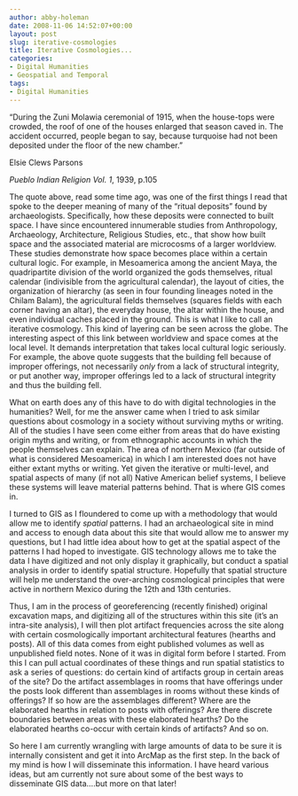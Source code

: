```yaml
---
author: abby-holeman
date: 2008-11-06 14:52:07+00:00
layout: post
slug: iterative-cosmologies
title: Iterative Cosmologies...
categories:
- Digital Humanities
- Geospatial and Temporal
tags:
- Digital Humanities
---
```





“During the Zuni Molawia ceremonial of 1915, when the house-tops were crowded, the roof of one of the houses enlarged that season caved in. The accident occurred, people began to say, because turquoise had not been deposited under the floor of the new chamber.”




Elsie Clews Parsons




_Pueblo Indian Religion Vol. 1_, 1939, p.105




The quote above, read some time ago, was one of the first things I read that spoke to the deeper meaning of many of the “ritual deposits” found by archaeologists. Specifically, how these deposits were connected to built space. I have since encountered innumerable studies from Anthropology, Archaeology, Architecture, Religious Studies, etc., that show how built space and the associated material are microcosms of a larger worldview. These studies demonstrate how space becomes place within a certain cultural logic. For example, in Mesoamerica among the ancient Maya, the quadripartite division of the world organized the gods themselves, ritual calendar (indivisible from the agricultural calendar), the layout of cities, the organization of hierarchy (as seen in four founding lineages noted in the Chilam Balam), the agricultural fields themselves (squares fields with each corner having an altar), the everyday house, the altar within the house, and even individual caches placed in the ground. This is what I like to call an iterative cosmology. This kind of layering can be seen across the globe. The interesting aspect of this link between worldview and space comes at the local level.  It demands interpretation that takes local cultural logic seriously. For example, the above quote suggests that the building fell because of improper offerings, not necessarily _only_ from a lack of structural integrity, or put another way, improper offerings led to a lack of structural integrity and thus the building fell.




What on earth does any of this have to do with digital technologies in the humanities? Well, for me the answer came when I tried to ask similar questions about cosmology in a society without surviving myths or writing. All of the studies I have seen come either from areas that do have existing origin myths and writing, or from ethnographic accounts in which the people themselves can explain. The area of northern Mexico (far outside of what is considered Mesoamerica) in which I am interested does not have either extant myths or writing. Yet given the iterative or multi-level, and spatial aspects of many (if not all) Native American belief systems, I believe these systems will leave material patterns behind. That is where GIS comes in.




I turned to GIS as I floundered to come up with a methodology that would allow me to identify _spatial_ patterns. I had an archaeological site in mind and access to enough data about this site that would allow me to answer my questions, but I had little idea about how to get at the spatial aspect of the patterns I had hoped to investigate. GIS technology allows me to take the data I have digitized and not only display it graphically, but conduct a spatial analysis in order to identify spatial structure. Hopefully that spatial structure will help me understand the over-arching cosmological principles that were active in northern Mexico during the 12th and 13th centuries.




Thus, I am in the process of georeferencing (recently finished) original excavation maps, and digitizing all of the structures within this site (it’s an intra-site analysis), I will then plot artifact frequencies across the site along with certain cosmologically important architectural features (hearths and posts). All of this data comes from eight published volumes as well as unpublished field notes. None of it was in digital form before I started. From this I can pull actual coordinates of these things and run spatial statistics to ask a series of questions: do certain kind of artifacts group in certain areas of the site? Do the artifact assemblages in rooms that have offerings under the posts look different than assemblages in rooms without these kinds of offerings? If so how are the assemblages different? Where are the elaborated hearths in relation to posts with offerings? Are there discrete boundaries between areas with these elaborated hearths? Do the elaborated hearths co-occur with certain kinds of artifacts? And so on.




So here I am currently wrangling with large amounts of data to be sure it is internally consistent and get it into ArcMap as the first step. In the back of my mind is how I will disseminate this information. I have heard various ideas, but am currently not sure about some of the best ways to disseminate GIS data….but more on that later!



